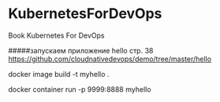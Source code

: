 # KubernetesForDevOps
Book Kubernetes For DevOps

#####запускаем приложение hello стр. 38
https://github.com/cloudnativedevops/demo/tree/master/hello

docker image build -t myhello .

docker container run -p 9999:8888 myhello

